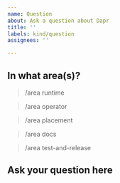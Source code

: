 ```yaml
---
name: Question
about: Ask a question about Dapr
title: ''
labels: kind/question
assignees: ''

---
```

<!-- If you need to report a security issue please visit https://docs.dapr.io/operations/support/support-security-issues -->
## In what area(s)?

<!-- Remove the '> ' to select -->

> /area runtime

> /area operator

> /area placement

> /area docs

> /area test-and-release

## Ask your question here
